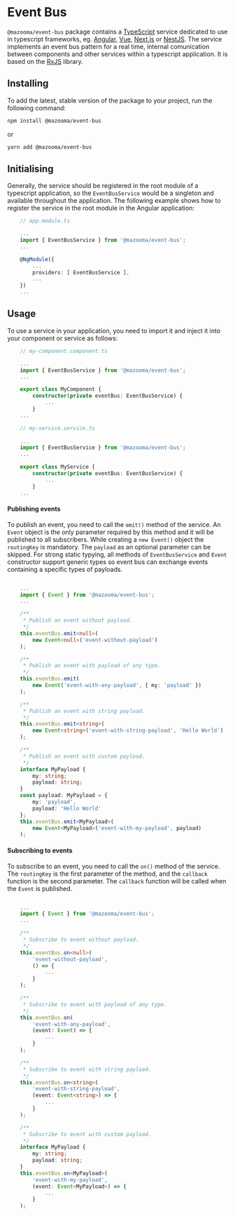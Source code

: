 # Event Bus

```@mazooma/event-bus``` package contains a [TypeScript](https://www.typescriptlang.org/) service dedicated to use in typescript frameworks, eg. [Angular](https://angular.io/), [Vue](https://vuejs.org/), [Next.js](https://nextjs.org/) or [NestJS](https://nestjs.com/). The service implements an event bus pattern for a real time, internal comunication between components and other services within a typescript application. It is based on the [RxJS](https://rxjs.dev/) library.

## Installing

To add the latest, stable version of the package to your project, run the following command:

```bash
npm install @mazooma/event-bus
```

or

```bash
yarn add @mazooma/event-bus
```

## Initialising

Generally, the service should be registered in the root module of a typescript application, so the ```EventBusService``` would be a singleton and available throughout the application. The following example shows how to register the service in the root module in the Angular application:

```typescript
    // app.module.ts

    ...
    import { EventBusService } from '@mazooma/event-bus';
    ...

    @NgModule({
        ...
        providers: [ EventBusService ],
        ...
    })
    ...

```


## Usage

To use a service in your application, you need to import it and inject it into your component or service as follows:

```typescript
    // my-component.component.ts

    ...
    import { EventBusService } from '@mazooma/event-bus';
    ...

    export class MyComponent {
        constructor(private eventBus: EventBusService) {
            ...
        }
    ...

```

```typescript
    // my-service.service.ts
    
    ...
    import { EventBusService } from '@mazooma/event-bus';
    ...

    export class MyService {
        constructor(private eventBus: EventBusService) {
            ...
        }
    ...

```

#### Publishing events

To publish an event, you need to call the ```emit()``` method of the service. An ```Event``` object is the only parameter required by this method and it will be published to all subscribers. While creating a ```new Event()``` object the ```routingKey``` is mandatory. The ```payload``` as an optional parameter can be skipped. For strong static typying, all methods of ```EventBusService``` and ```Event``` constructor support generic types so event bus can exchange events containing a specific types of payloads.

```typescript

    ...
    import { Event } from '@mazooma/event-bus';
    ...

    /**
     * Publish an event without payload.
     */
    this.eventBus.emit<null>(
        new Event<null>('event-without-payload')
    );

    /**
     * Publish an event with payload of any type.
     */
    this.eventBus.emit(
        new Event('event-with-any-payload', { my: 'payload' })
    );

    /**
     * Publish an event with string payload.
     */
    this.eventBus.emit<string>(
        new Event<string>('event-with-string-payload', 'Hello World')
    );

    /**
     * Publish an event with custom payload.
     */
    interface MyPayload {
        my: string;
        payload: string;
    }
    const payload: MyPayload = {
        my: 'payload',
        payload: 'Hello World'
    };
    this.eventBus.emit<MyPayload>(
        new Event<MyPayload>('event-with-my-payload', payload)
    );

```

#### Subscribing to events

To subscribe to an event, you need to call the ```on()``` method of the service. The ```routingKey``` is the first parameter of the method, and the ```callback``` function is the second parameter. The ```callback``` function will be called when the ```Event``` is published.

```typescript

    ...
    import { Event } from '@mazooma/event-bus';
    ...

    /**
     * Subscribe to event without payload.
     */
    this.eventBus.on<null>(
        'event-without-payload',
        () => {
            ...
        }
    );

    /**
     * Subscribe to event with payload of any type.
     */
    this.eventBus.on(
        'event-with-any-payload',
        (event: Event) => {
            ...
        }
    );

    /**
     * Subscribe to event with string payload.
     */
    this.eventBus.on<string>(
        'event-with-string-payload',
        (event: Event<string>) => {
            ...
        }
    );

    /**
     * Subscribe to event with custom payload.
     */
    interface MyPayload {
        my: string;
        payload: string;
    }
    this.eventBus.on<MyPayload>(
        'event-with-my-payload',
        (event: Event<MyPayload>) => {
            ...
        }
    );

```